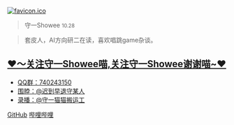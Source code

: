 [![favicon.ico](favicon.ico)](https://live.bilibili.com/26887365)

> 守一Showee <small>10.28</small>

> 套皮人，AI方向研二在读，喜欢唱跳game杂谈。

## [❤️～关注守一Showee喵,关注守一Showee谢谢喵~❤️](https://space.bilibili.com/3493110847900630/)

- [QQ群：740243150](https://qm.qq.com/q/8vkURATkek)
- [围脖：@迟到早退守某人](https://weibo.com/7826543514)
- [录播：@守一猫猫搬运工](https://space.bilibili.com/3546384317811392)

[GitHub](https://github.com/showeee)
[哔哩哔哩](https://space.bilibili.com/3493110847900630)